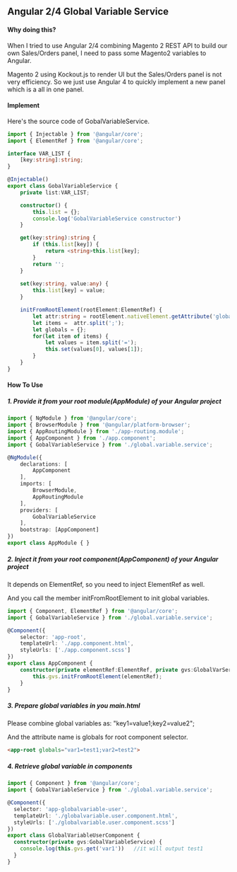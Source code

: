 <!--
Categories = ["Development", "Angular"]
Description = ""
Tags = ["Development", "Angular"]
date = "2016-10-26T21:47:31-08:00"
title = "Angular 2/4 Global Variable Service"
-->

## Angular 2/4 Global Variable Service

#### Why doing this?

When I tried to use Angular 2/4 combining Magento 2 REST API to build our own Sales/Orders panel, I need to pass some Magento2 variables to Angular.

Magento 2 using Kockout.js to render UI but the Sales/Orders panel is not very efficiency. So we just use Angular 4 to quickly implement a new panel which is a all in one panel.

#### Implement

Here's the source code of GobalVariableService.

```typescript
import { Injectable } from '@angular/core';
import { ElementRef } from '@angular/core';

interface VAR_LIST {
    [key:string]:string;
}

@Injectable()
export class GobalVariableService {
    private list:VAR_LIST;

    constructor() {
        this.list = {};
        console.log('GobalVariableService constructor')
    }

    get(key:string):string {
        if (this.list[key]) {
            return <string>this.list[key];
        }
        return '';
    }
    
    set(key:string, value:any) {
        this.list[key] = value;
    }

    initFromRootElement(rootElement:ElementRef) {
        let attr:string = rootElement.nativeElement.getAttribute('globals');
        let items =  attr.split(';');
        let globals = {};
        for(let item of items) {
            let values = item.split('=');
            this.set(values[0], values[1]);
        }
    }
}
```

#### How To Use


##### 1. Provide it from your root module(AppModule) of your Angular project

```typescript
import { NgModule } from '@angular/core';
import { BrowserModule } from '@angular/platform-browser';
import { AppRoutingModule } from './app-routing.module';
import { AppComponent } from './app.component';
import { GobalVariableService } from './global.variable.service';

@NgModule({
    declarations: [
        AppComponent
    ],
    imports: [
        BrowserModule,
        AppRoutingModule
    ],
    providers: [
        GobalVariableService
    ],
    bootstrap: [AppComponent]
})
export class AppModule { }
```

##### 2. Inject it from your root component(AppComponent) of your Angular project

It depends on ElementRef, so you need to inject ElementRef as well.

And you call the member initFromRootElement to init global variables.

```typescript
import { Component, ElementRef } from '@angular/core';
import { GobalVariableService } from './global.variable.service';

@Component({
    selector: 'app-root',
    templateUrl: './app.component.html',
    styleUrls: ['./app.component.scss']
})
export class AppComponent {
    constructor(private elementRef:ElementRef, private gvs:GlobalVarService) {
        this.gvs.initFromRootElement(elementRef);
    }
}
```

##### 3. Prepare global variables in you main.html


Please combine global variables as: "key1=value1;key2=value2";

And the attribute name is globals for root component selector.

```html
<app-root globals="var1=test1;var2=test2">
```

##### 4. Retrieve global variable in components

```typescript
import { Component } from '@angular/core';
import { GobalVariableService } from './global.variable.service';

@Component({
  selector: 'app-globalvariable-user',
  templateUrl: './globalvariable.user.component.html',
  styleUrls: ['./globalvariable.user.component.scss']
})
export class GlobalVariableUserComponent {
  constructor(private gvs:GobalVariableService) { 
    console.log(this.gvs.get('var1'))   //it will output test1
  }
}
```

